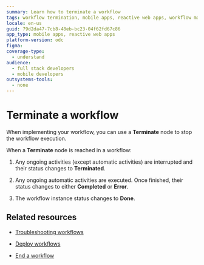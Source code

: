 ```yaml
---
summary: Learn how to terminate a workflow
tags: workflow termination, mobile apps, reactive web apps, workflow management, automatic activities
locale: en-us
guid: 79d2da47-7cb8-48eb-bc23-04f62fd67c86
app_type: mobile apps, reactive web apps
platform-version: odc
figma:
coverage-type:
  - understand
audience:
  - full stack developers
  - mobile developers
outsystems-tools:
  - none
---
```

# Terminate a workflow

When implementing your workflow, you can use a **Terminate** node to stop the workflow execution. 

When a **Terminate** node is reached in a workflow:

1. Any ongoing activities (except automatic activities) are interrupted and their status changes to **Terminated**.

1. Any ongoing automatic activities are executed. Once finished, their status changes to either **Completed** or **Error**.

1. The workflow instance status changes to **Done**.

## Related resources

* [Troubleshooting workflows](troubleshooting-workflows.md)

* [Deploy workflows](../../deploying-apps/deploy-apps.md)

* [End a workflow](end-workflow.md)
